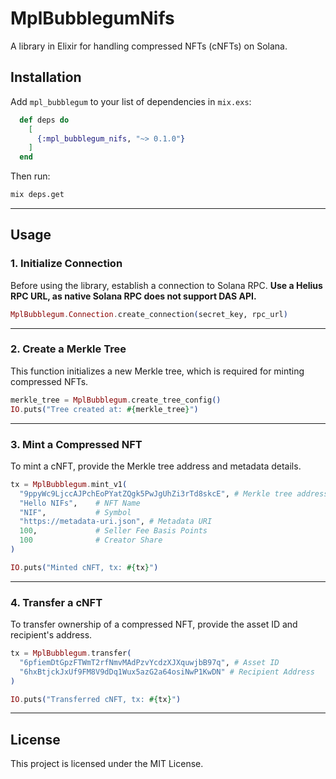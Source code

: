 # MplBubblegumNifs

A library in Elixir for handling compressed NFTs (cNFTs) on Solana.

## Installation

Add `mpl_bubblegum` to your list of dependencies in `mix.exs`:

```elixir
  def deps do
    [
      {:mpl_bubblegum_nifs, "~> 0.1.0"}
    ]
  end
```

Then run:

```sh
mix deps.get
```

---

## Usage

### 1. Initialize Connection
Before using the library, establish a connection to Solana RPC. **Use a Helius RPC URL, as native Solana RPC does not support DAS API.**

```elixir
MplBubblegum.Connection.create_connection(secret_key, rpc_url)
```

---

### 2. Create a Merkle Tree
This function initializes a new Merkle tree, which is required for minting compressed NFTs.

```elixir
merkle_tree = MplBubblegum.create_tree_config()
IO.puts("Tree created at: #{merkle_tree}")
```

---

### 3. Mint a Compressed NFT
To mint a cNFT, provide the Merkle tree address and metadata details.

```elixir
tx = MplBubblegum.mint_v1(
  "9ppyWc9LjccAJPchEoPYatZQgk5PwJgUhZi3rTd8skcE", # Merkle tree address
  "Hello NIFs",    # NFT Name
  "NIF",           # Symbol
  "https://metadata-uri.json", # Metadata URI
  100,             # Seller Fee Basis Points
  100              # Creator Share
)

IO.puts("Minted cNFT, tx: #{tx}")
```

---

### 4. Transfer a cNFT
To transfer ownership of a compressed NFT, provide the asset ID and recipient's address.

```elixir
tx = MplBubblegum.transfer(
  "6pfiemDtGpzFTWmT2rfNmvMAdPzvYcdzXJXquwjbB97q", # Asset ID
  "6hxBtjckJxUf9FM8V9dDq1Wux5azG2a64osiNwP1KwDN" # Recipient Address
)

IO.puts("Transferred cNFT, tx: #{tx}")
```

---

## License

This project is licensed under the MIT License.

